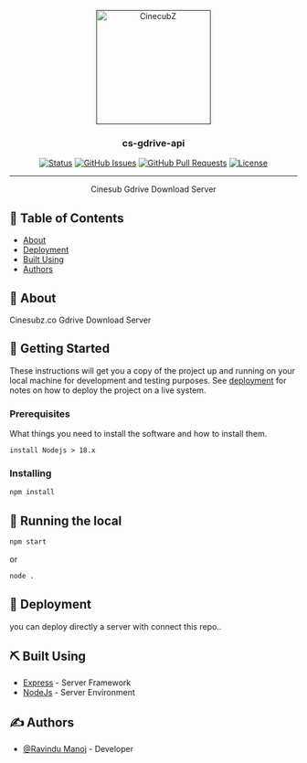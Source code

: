 <p align="center">
  <a href="" rel="noopener">
 <img width=200px height=200px src="https://cinesubz.co/wp-content/uploads/2023/12/CS-LOGO-2023-12-29.jpg" alt="CinecubZ"></a>
</p>

<h3 align="center">cs-gdrive-api</h3>

<div align="center">

[![Status](https://img.shields.io/badge/status-active-success.svg)](https://github.com/cinesubzindex1/cscloud4)
[![GitHub Issues](https://img.shields.io/github/issues/kylelobo/The-Documentation-Compendium.svg)](https://github.com/cinesubzindex1/cscloud4/issues)
[![GitHub Pull Requests](https://img.shields.io/github/issues-pr/kylelobo/The-Documentation-Compendium.svg)](https://github.com/cinesubzindex1/cscloud4/pulls)
[![License](https://img.shields.io/badge/license-MIT-blue.svg)](/LICENSE)

</div>

---

<p align="center"> Cinesub Gdrive Download Server
    <br> 
</p>

## 📝 Table of Contents

- [About](#about)
- [Deployment](#deployment)
- [Built Using](#built_using)
- [Authors](#authors)

## 🧐 About <a name = "about"></a>

Cinesubz.co Gdrive Download Server

## 🏁 Getting Started <a name = "getting_started"></a>

These instructions will get you a copy of the project up and running on your local machine for development and testing purposes. See [deployment](#deployment) for notes on how to deploy the project on a live system.

### Prerequisites

What things you need to install the software and how to install them.

```
install Nodejs > 18.x
```

### Installing


```sh
npm install
```


## 🔧 Running the local <a name = "local"></a>

```sh
npm start
```

or
```sh
node .
```


## 🚀 Deployment <a name = "deployment"></a>

you can deploy directly a server with connect this repo..

## ⛏️ Built Using <a name = "built_using"></a>

- [Express](https://expressjs.com/) - Server Framework
- [NodeJs](https://nodejs.org/en/) - Server Environment

## ✍️ Authors <a name = "authors"></a>

- [@Ravindu Manoj](https://github.com/ravindu01manoj) - Developer
